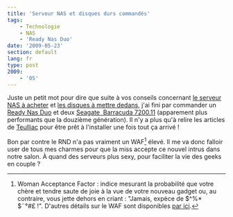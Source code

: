 ```yaml
---
title: 'Serveur NAS et disques durs commandés'
tags:
    - Technologie
    - NAS
    - 'Ready Nas Duo'
date: '2009-05-23'
section: default
lang: fr
type: post
2009:
    - '05'
---
```


Juste un petit mot pour dire que suite à vos conseils concernant [le serveur NAS à acheter](/2009/02/quel-serveur-nas-pour-la-maison/) et [les disques à mettre dedans](/2009/04/quel-disque-choisir/), j'ai fini par commander un [Ready Nas Duo](http://www.ldlc.com/fiche/PB00077547.html) et deux [Seagate  Barracuda 7200.11](http://www.ldlc.com/fiche/PB00082857.html) (apparement plus performants que la douzième génération). Il n'y a plus qu'à relire les articles de [Teulliac](http://www.teulliac.com/search/ReadyNas) pour être prêt à l'installer une fois tout ça arrivé&nbsp;!

Bon par contre le RND n'a pas vraiment un WAF[^waf] élevé. Il me va donc falloir user de tous mes charmes pour que la miss accepte ce nouvel intrus dans notre salon. À quand des serveurs plus sexy, pour faciliter la vie des geeks en couple&nbsp;?

[^waf]: Woman Acceptance Factor : indice mesurant la probabilité que votre chère et tendre saute de joie à la vue de votre nouveau gadget ou, au contraire, vous jette dehors en criant&nbsp;: "Jamais, expèce de $^%* $¨°#£&nbsp;!". D'autres détails sur le WAF sont disponibles [par ici](http://www.lesgeeks.net/article-engeeklopedie/waf.html).</span>